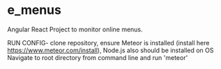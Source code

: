 # e_menus
Angular React Project to monitor online menus.

RUN CONFIG- clone repository, ensure Meteor is installed (install here https://www.meteor.com/install), Node.js also should be installed on OS Navigate to root directory from command line and run 'meteor'

